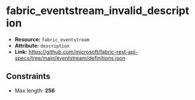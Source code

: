 # fabric_eventstream_invalid_description

- **Resource:** `fabric_eventstream`
- **Attribute:** `description`
- **Link:** https://github.com/microsoft/fabric-rest-api-specs/tree/main/eventstream/definitions.json

## Constraints
- Max length: **256**